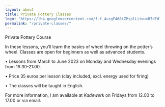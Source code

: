 ```yaml
---
layout: about
title: Private Pottery Classes
logo: "https://lh4.googleusercontent.com/f-f_4usgF468iZMsplLitwuxB7dFd1wvQqfxx36ogdmSiFgNT7zp_zmGczT5nkNakQ8=w2400"
permalink: "/private-classes/"
---
```



Private Pottery Course

In these lessons, you’ll learn the basics of wheel throwing on the potter’s wheel. Classes are open for beginners as well as advanced students.

•	Lessons from March to June 2023 on Monday and Wednesday evenings from 19:30-21:00.

•	Price 35 euros per lesson (clay included, excl. energy used for firing)

•	The classes will be taught in English.

For more information, I am available at _Kadewerk_ on Fridays from 12.00 to 17.00 or via email.



